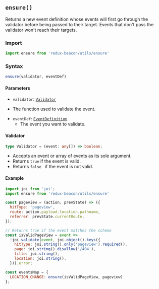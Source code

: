 ## `ensure()`

Returns a new event definition whose events will first go through the validator
before being passed to their target. Events that don't pass the validator won't
reach their targets.

### Import

```js
import ensure from 'redux-beacon/utils/ensure'
```

### Syntax

```js
ensure(validator, eventDef)
```

#### Parameters

* `validator`: [`Validator`](#validator)
 - The function used to validate the event.
* `eventDef`: [`EventDefinition`](../api/event-definition.md)
  - The event you want to validate.

#### Validator

```typescript
type Validator = (event: any[]) => boolean;
```
 - Accepts an event or array of events as its sole argument.
 - Returns `true` if the event is valid.
 - Returns `false ` if the event is not valid.

#### Example

```js
import joi from 'joi';
import ensure from 'redux-beacon/utils/ensure'

const pageview = (action, prevState) => ({
  hitType: 'pageview',
  route: action.payload.location.pathname,
  referrer: prevState.currentRoute,
});

// Returns true if the event matches the schema
const isValidPageView = event =>
  !joi.validate(event, joi.object().keys({
    hitType: joi.string().only('pageview').required(),
    page: joi.string().disallow('/404'),
    title: joi.string(),
    location: joi.string(),
  })).error;

const eventsMap = {
  LOCATION_CHANGE: ensure(isValidPageView, pageview)
};
```

